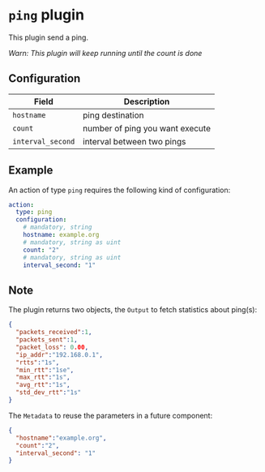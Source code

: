 # `ping` plugin

This plugin send a ping.

*Warn: This plugin will keep running until the count is done*

## Configuration

|Field|Description
|---|---
| `hostname` | ping destination
| `count` | number of ping you want execute
| `interval_second` | interval between two pings

## Example

An action of type `ping` requires the following kind of configuration:

```yaml
action:
  type: ping
  configuration:
    # mandatory, string
    hostname: example.org
    # mandatory, string as uint
    count: "2"
    # mandatory, string as uint
    interval_second: "1"
```

## Note

The plugin returns two objects, the `Output` to fetch statistics about ping(s):

```json
{
  "packets_received":1,
  "packets_sent":1,
  "packet_loss": 0.00,
  "ip_addr":"192.168.0.1",
  "rtts":"1s",
  "min_rtt":"1se",
  "max_rtt":"1s",
  "avg_rtt":"1s",
  "std_dev_rtt":"1s"
}
```

The `Metadata` to reuse the parameters in a future component:

```json
{
  "hostname":"example.org",
  "count":"2",
  "interval_second": "1"
}
```
